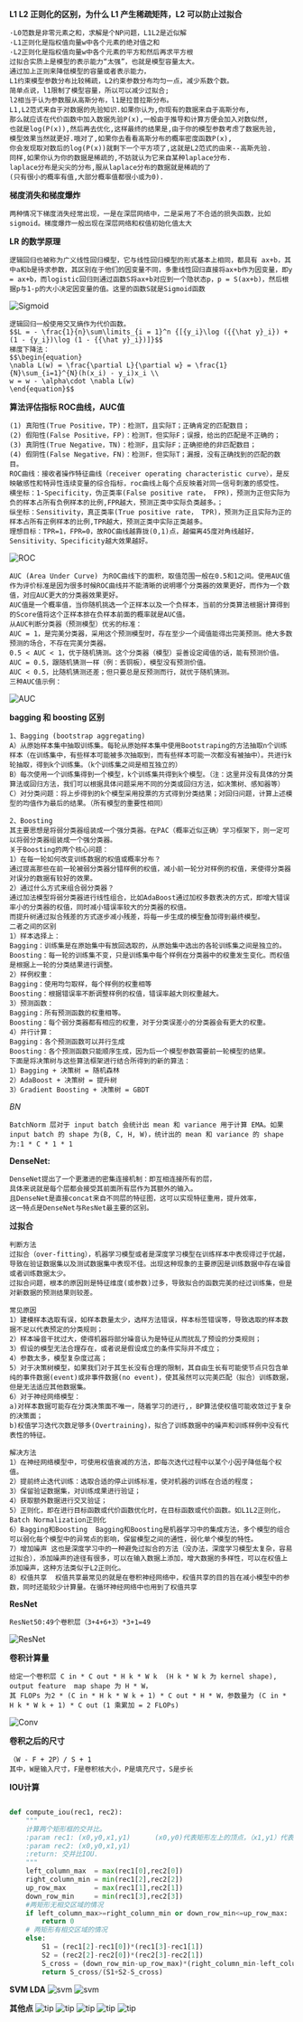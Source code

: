 <script type="text/javascript" src="http://cdn.mathjax.org/mathjax/latest/MathJax.js?config=default"></script>


**L1 L2 正则化的区别，为什么 L1 产生稀疏矩阵，L2 可以防止过拟合**
    
    ·L0范数是非零元素之和，求解是个NP问题，L1L2是近似解
    ·L1正则化是指权值向量w中各个元素的绝对值之和
    ·L2正则化是指权值向量w中各个元素的平方和然后再求平方根
    过拟合实质上是模型的表示能力“太强”，也就是模型容量太大。
    通过加上正则来降低模型的容量或者表示能力，
    L1约束模型参数分布比较稀疏，L2约束参数分布均匀一点，减少系数个数。
    简单点说，l1限制了模型容量，所以可以减少过拟合;
    l2相当于认为参数服从高斯分布，l1是拉普拉斯分布。
    L1,L2范式来自于对数据的先验知识.如果你认为,你现有的数据来自于高斯分布,
    那么就应该在代价函数中加入数据先验P(x),一般由于推导和计算方便会加入对数似然,
    也就是log(P(x)),然后再去优化,这样最终的结果是,由于你的模型参数考虑了数据先验,
    模型效果当然就更好.哦对了,如果你去看看高斯分布的概率密度函数P(x),
    你会发现取对数后的log(P(x))就剩下一个平方项了,这就是L2范式的由来--高斯先验.
    同样,如果你认为你的数据是稀疏的,不妨就认为它来自某种laplace分布.
    laplace分布是尖尖的分布,服从laplace分布的数据就是稀疏的了
    (只有很小的概率有值,大部分概率值都很小或为0).

**梯度消失和梯度爆炸**

    两种情况下梯度消失经常出现，一是在深层网络中，二是采用了不合适的损失函数，比如sigmoid。梯度爆炸一般出现在深层网络和权值初始化值太大

**LR 的数学原理**
    
    逻辑回归也被称为广义线性回归模型，它与线性回归模型的形式基本上相同，都具有 ax+b，其中a和b是待求参数，其区别在于他们的因变量不同，多重线性回归直接将ax+b作为因变量，即y = ax+b，而logistic回归则通过函数S将ax+b对应到一个隐状态p，p = S(ax+b)，然后根据p与1-p的大小决定因变量的值。这里的函数S就是Sigmoid函数
![Sigmoid](Sigmoid.png)

    逻辑回归一般使用交叉熵作为代价函数。
    $$L = - \frac{1}{n}\sum\limits_{i = 1}^n {[{y_i}\log ({{\hat y}_i}) + (1 - {y_i})\log (1 - {{\hat y}_i})]}$$
    梯度下降法：
    $$\begin{equation}
    \nabla L(w) = \frac{\partial L}{\partial w} = \frac{1}{N}\sum_{i=1}^{N}(h(x_i) - y_i)x_i \\
    w = w - \alpha\cdot \nabla L(w)
    \end{equation}$$

**算法评估指标 ROC曲线，AUC值**

    (1) 真阳性(True Positive，TP)：检测T，且实际T；正确肯定的匹配数目；
    (2) 假阳性(False Positive，FP)：检测T，但实际F；误报，给出的匹配是不正确的；
    (3) 真阴性(True Negative，TN)：检测F，且实际F；正确拒绝的非匹配数目；
    (4) 假阴性(False Negative，FN)：检测F，但实际T；漏报，没有正确找到的匹配的数目。
    ROC曲线：接收者操作特征曲线（receiver operating characteristic curve），是反映敏感性和特异性连续变量的综合指标，roc曲线上每个点反映着对同一信号刺激的感受性。
    横坐标：1-Specificity，伪正类率(False positive rate， FPR)，预测为正但实际为负的样本占所有负例样本的比例,FPR越大，预测正类中实际负类越多。；
    纵坐标：Sensitivity，真正类率(True positive rate， TPR)，预测为正且实际为正的样本占所有正例样本的比例,TPR越大，预测正类中实际正类越多。
    理想目标：TPR=1，FPR=0，故ROC曲线越靠拢(0,1)点，越偏离45度对角线越好，Sensitivity、Specificity越大效果越好。
![ROC](roc.png)
    
    AUC (Area Under Curve) 为ROC曲线下的面积，取值范围一般在0.5和1之间。使用AUC值作为评价标准是因为很多时候ROC曲线并不能清晰的说明哪个分类器的效果更好，而作为一个数值，对应AUC更大的分类器效果更好。
    AUC值是一个概率值，当你随机挑选一个正样本以及一个负样本，当前的分类算法根据计算得到的Score值将这个正样本排在负样本前面的概率就是AUC值。
    从AUC判断分类器（预测模型）优劣的标准：
    AUC = 1，是完美分类器，采用这个预测模型时，存在至少一个阈值能得出完美预测。绝大多数预测的场合，不存在完美分类器。
    0.5 < AUC < 1，优于随机猜测。这个分类器（模型）妥善设定阈值的话，能有预测价值。
    AUC = 0.5，跟随机猜测一样（例：丢铜板），模型没有预测价值。
    AUC < 0.5，比随机猜测还差；但只要总是反预测而行，就优于随机猜测。
    三种AUC值示例：
![AUC](auc.png)


**bagging 和 boosting 区别**

    1、Bagging (bootstrap aggregating)    
    A）从原始样本集中抽取训练集。每轮从原始样本集中使用Bootstraping的方法抽取n个训练样本（在训练集中，有些样本可能被多次抽取到，而有些样本可能一次都没有被抽中）。共进行k轮抽取，得到k个训练集。（k个训练集之间是相互独立的）
    B）每次使用一个训练集得到一个模型，k个训练集共得到k个模型。（注：这里并没有具体的分类算法或回归方法，我们可以根据具体问题采用不同的分类或回归方法，如决策树、感知器等）
    C）对分类问题：将上步得到的k个模型采用投票的方式得到分类结果；对回归问题，计算上述模型的均值作为最后的结果。（所有模型的重要性相同）

    2、Boosting
    其主要思想是将弱分类器组装成一个强分类器。在PAC（概率近似正确）学习框架下，则一定可以将弱分类器组装成一个强分类器。
    关于Boosting的两个核心问题：
    1）在每一轮如何改变训练数据的权值或概率分布？
    通过提高那些在前一轮被弱分类器分错样例的权值，减小前一轮分对样例的权值，来使得分类器对误分的数据有较好的效果。
    2）通过什么方式来组合弱分类器？
    通过加法模型将弱分类器进行线性组合，比如AdaBoost通过加权多数表决的方式，即增大错误率小的分类器的权值，同时减小错误率较大的分类器的权值。
    而提升树通过拟合残差的方式逐步减小残差，将每一步生成的模型叠加得到最终模型。
    二者之间的区别
    1）样本选择上：
    Bagging：训练集是在原始集中有放回选取的，从原始集中选出的各轮训练集之间是独立的。
    Boosting：每一轮的训练集不变，只是训练集中每个样例在分类器中的权重发生变化。而权值是根据上一轮的分类结果进行调整。
    2）样例权重：
    Bagging：使用均匀取样，每个样例的权重相等
    Boosting：根据错误率不断调整样例的权值，错误率越大则权重越大。
    3）预测函数：
    Bagging：所有预测函数的权重相等。
    Boosting：每个弱分类器都有相应的权重，对于分类误差小的分类器会有更大的权重。
    4）并行计算：
    Bagging：各个预测函数可以并行生成
    Boosting：各个预测函数只能顺序生成，因为后一个模型参数需要前一轮模型的结果。
    下面是将决策树与这些算法框架进行结合所得到的新的算法：
    1）Bagging + 决策树 = 随机森林
    2）AdaBoost + 决策树 = 提升树
    3）Gradient Boosting + 决策树 = GBDT

*BN*

    BatchNorm 层对于 input batch 会统计出 mean 和 variance 用于计算 EMA。如果input batch 的 shape 为(B, C, H, W)，统计出的 mean 和 variance 的 shape 为:1 * C * 1 * 1
 

**DenseNet:**
    
    DenseNet提出了一个更激进的密集连接机制：即互相连接所有的层，
    具体来说就是每个层都会接受其前面所有层作为其额外的输入。
    且DenseNet是直接concat来自不同层的特征图，这可以实现特征重用，提升效率，
    这一特点是DenseNet与ResNet最主要的区别。
    
**过拟合**

    判断方法
    过拟合（over-fitting），机器学习模型或者是深度学习模型在训练样本中表现得过于优越，导致在验证数据集以及测试数据集中表现不佳。出现这种现象的主要原因是训练数据中存在噪音或者训练数据太少。
    过拟合问题，根本的原因则是特征维度(或参数)过多，导致拟合的函数完美的经过训练集，但是对新数据的预测结果则较差。

    常见原因
    1）建模样本选取有误，如样本数量太少，选样方法错误，样本标签错误等，导致选取的样本数据不足以代表预定的分类规则；
    2）样本噪音干扰过大，使得机器将部分噪音认为是特征从而扰乱了预设的分类规则；
    3）假设的模型无法合理存在，或者说是假设成立的条件实际并不成立；
    4）参数太多，模型复杂度过高；
    5）对于决策树模型，如果我们对于其生长没有合理的限制，其自由生长有可能使节点只包含单纯的事件数据(event)或非事件数据(no event)，使其虽然可以完美匹配（拟合）训练数据，但是无法适应其他数据集。
    6）对于神经网络模型：
    a)对样本数据可能存在分类决策面不唯一，随着学习的进行,，BP算法使权值可能收敛过于复杂的决策面；
    b)权值学习迭代次数足够多(Overtraining)，拟合了训练数据中的噪声和训练样例中没有代表性的特征。
    
    解决方法
    1）在神经网络模型中，可使用权值衰减的方法，即每次迭代过程中以某个小因子降低每个权值。
    2）提前终止迭代训练：选取合适的停止训练标准，使对机器的训练在合适的程度；
    3）保留验证数据集，对训练成果进行验证；
    4）获取额外数据进行交叉验证；
    5）正则化，即在进行目标函数或代价函数优化时，在目标函数或代价函数。如L1L2正则化，Batch Normalization正则化
    6）Bagging和Boosting  Bagging和Boosting是机器学习中的集成方法，多个模型的组合可以弱化每个模型中的异常点的影响，保留模型之间的通性，弱化单个模型的特性。
    7）增加噪声 这也是深度学习中的一种避免过拟合的方法（没办法，深度学习模型太复杂，容易过拟合），添加噪声的途径有很多，可以在输入数据上添加，增大数据的多样性，可以在权值上添加噪声，这种方法类似于L2正则化。
    8）权值共享  权值共享最常见的就是在卷积神经网络中，权值共享的目的旨在减小模型中的参数，同时还能较少计算量。在循环神经网络中也用到了权值共享
    
**ResNet**
    
    ResNet50:49个卷积层（3+4+6+3）*3+1=49    
![ResNet](ResNet1.png)

**卷积计算量**
    
    给定一个卷积层 C in * C out * H k * W k  (H k * W k 为 kernel shape), output feature  map shape 为 H * W，
    其 FLOPs 为2 * (C in * H k * W k + 1) * C out * H * W，参数量为 (C in * H k * W k + 1) * C out (1 乘累加 = 2 FLOPs)    
![Conv](卷积核1.png)

**卷积之后的尺寸**
    
    （W - F + 2P）/ S + 1
    其中，W是输入尺寸，F是卷积核大小，P是填充尺寸，S是步长

**IOU计算**
```python

def compute_iou(rec1, rec2):
    """
    计算两个矩形框的交并比。
    :param rec1: (x0,y0,x1,y1)      (x0,y0)代表矩形左上的顶点，（x1,y1）代表矩形右下的顶点。下同。
    :param rec2: (x0,y0,x1,y1)
    :return: 交并比IOU.
    """
    left_column_max  = max(rec1[0],rec2[0])
    right_column_min = min(rec1[2],rec2[2])
    up_row_max       = max(rec1[1],rec2[1])
    down_row_min     = min(rec1[3],rec2[3])
    #两矩形无相交区域的情况
    if left_column_max>=right_column_min or down_row_min<=up_row_max:
        return 0
    # 两矩形有相交区域的情况
    else:
        S1 = (rec1[2]-rec1[0])*(rec1[3]-rec1[1])
        S2 = (rec2[2]-rec2[0])*(rec2[3]-rec2[1])
        S_cross = (down_row_min-up_row_max)*(right_column_min-left_column_max)
        return S_cross/(S1+S2-S_cross)

```


**SVM LDA**
![svm](svm1.jpg)
![svm](svm2.jpg)

**其他点**
![tip](tip1.jpg)
![tip](tip2.jpg)
![tip](tip3.jpg)
![tip](tip4.jpg)
![tip](tip5.jpg)

    
    